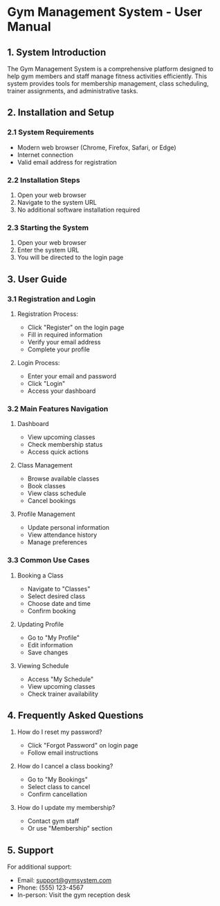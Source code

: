 # Gym Management System - User Manual

## 1. System Introduction
The Gym Management System is a comprehensive platform designed to help gym members and staff manage fitness activities efficiently. This system provides tools for membership management, class scheduling, trainer assignments, and administrative tasks.

## 2. Installation and Setup
### 2.1 System Requirements
- Modern web browser (Chrome, Firefox, Safari, or Edge)
- Internet connection
- Valid email address for registration

### 2.2 Installation Steps
1. Open your web browser
2. Navigate to the system URL
3. No additional software installation required

### 2.3 Starting the System
1. Open your web browser
2. Enter the system URL
3. You will be directed to the login page

## 3. User Guide
### 3.1 Registration and Login
1. Registration Process:
   - Click "Register" on the login page
   - Fill in required information
   - Verify your email address
   - Complete your profile

2. Login Process:
   - Enter your email and password
   - Click "Login"
   - Access your dashboard

### 3.2 Main Features Navigation
1. Dashboard
   - View upcoming classes
   - Check membership status
   - Access quick actions

2. Class Management
   - Browse available classes
   - Book classes
   - View class schedule
   - Cancel bookings

3. Profile Management
   - Update personal information
   - View attendance history
   - Manage preferences

### 3.3 Common Use Cases
1. Booking a Class
   - Navigate to "Classes"
   - Select desired class
   - Choose date and time
   - Confirm booking

2. Updating Profile
   - Go to "My Profile"
   - Edit information
   - Save changes

3. Viewing Schedule
   - Access "My Schedule"
   - View upcoming classes
   - Check trainer availability

## 4. Frequently Asked Questions
1. How do I reset my password?
   - Click "Forgot Password" on login page
   - Follow email instructions

2. How do I cancel a class booking?
   - Go to "My Bookings"
   - Select class to cancel
   - Confirm cancellation

3. How do I update my membership?
   - Contact gym staff
   - Or use "Membership" section

## 5. Support
For additional support:
- Email: support@gymsystem.com
- Phone: (555) 123-4567
- In-person: Visit the gym reception desk 
